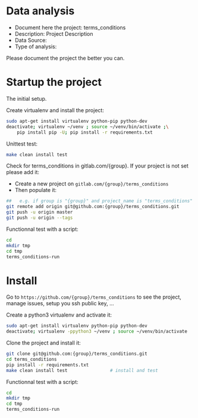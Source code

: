 # Data analysis
- Document here the project: terms_conditions
- Description: Project Description
- Data Source:
- Type of analysis:

Please document the project the better you can.

# Startup the project

The initial setup.

Create virtualenv and install the project:
```bash
sudo apt-get install virtualenv python-pip python-dev
deactivate; virtualenv ~/venv ; source ~/venv/bin/activate ;\
    pip install pip -U; pip install -r requirements.txt
```

Unittest test:
```bash
make clean install test
```

Check for terms_conditions in gitlab.com/{group}.
If your project is not set please add it:

- Create a new project on `gitlab.com/{group}/terms_conditions`
- Then populate it:

```bash
##   e.g. if group is "{group}" and project_name is "terms_conditions"
git remote add origin git@github.com:{group}/terms_conditions.git
git push -u origin master
git push -u origin --tags
```

Functionnal test with a script:

```bash
cd
mkdir tmp
cd tmp
terms_conditions-run
```

# Install

Go to `https://github.com/{group}/terms_conditions` to see the project, manage issues,
setup you ssh public key, ...

Create a python3 virtualenv and activate it:

```bash
sudo apt-get install virtualenv python-pip python-dev
deactivate; virtualenv -ppython3 ~/venv ; source ~/venv/bin/activate
```

Clone the project and install it:

```bash
git clone git@github.com:{group}/terms_conditions.git
cd terms_conditions
pip install -r requirements.txt
make clean install test                # install and test
```
Functionnal test with a script:

```bash
cd
mkdir tmp
cd tmp
terms_conditions-run
```
